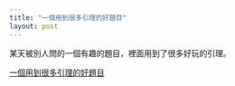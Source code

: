 ```yaml
---
title: "一個用到很多引理的好題目"
layout: post
---
```


某天被別人問的一個有趣的題目，裡面用到了很多好玩的引理。

[一個用到很多引理的好題目]

[一個用到很多引理的好題目]:/Problemwithlemmas.pdf


